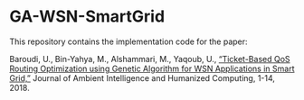 # GA-WSN-SmartGrid

This repository contains the implementation code for the paper:

Baroudi, U., Bin-Yahya, M., Alshammari, M., Yaqoub, U., [“Ticket-Based QoS Routing Optimization using Genetic Algorithm for WSN Applications in Smart Grid,”](https://link.springer.com/article/10.1007/s12652-018-0906-0) Journal of Ambient Intelligence and Humanized Computing, 1-14, 2018.